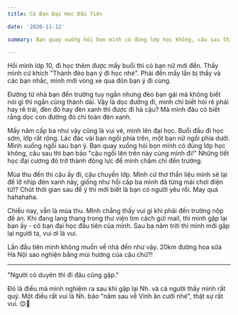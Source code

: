 ```yaml
---
title: Cô Bạn Đại Học Đầu Tiên

date: '2020-11-12'

summary: Bạn quay xuống hỏi bọn mình có đúng lớp học không, câu sau thì bạn bảo "cậu ngồi lên trên này cùng mình đi!" 

---
```


Hồi mình lớp 10, đi học thêm được mấy buổi thì có bạn nữ mới đến. Thầy mình cứ khích "Thành đèo bạn ý đi học nhé". Phải đến mấy lần bị thầy và các bạn nhắc, mình mới vòng xe qua đón bạn ý đi cùng. 

Đường từ nhà bạn đến trường tuy ngắn nhưng đèo bạn gái mà không biết nói gì thì ngắn cũng thành dài. Vậy là dọc đường đi, mình chỉ biết hỏi rẽ phải hay rẽ trái, đèn đỏ hay đèn xanh thì được đi hả cậu? Mà mình đâu có biết rằng dọc con đường đó chỉ toàn đèn xanh.

Mấy năm cấp ba như vậy cũng là vui vẻ, mình lên đại học. Buổi đầu đi học sớm, lớp rất rộng. Lác đác vài bạn ngồi phía trên, một bạn nữ ngồi phía dưới. Mình xuống ngồi sau bạn ý. Bạn quay xuống hỏi bọn mình có đúng lớp học không, câu sau thì bạn bảo "cậu ngồi lên trên này cùng mình đi!" Những tiết học đại cương đó trở thành động lực để mình chăm chỉ đến trường. 

Mùa thu đến thì cậu ấy đi, cậu chuyển lớp. Mình cứ thơ thẩn liệu mình sẽ lại để lỡ nhịp đèn xanh này, giống như hồi cấp ba mình đã từng mải chơi điện tử!? Chút thời gian sau để ý thì mới biết là bạn có người yêu rồi. May quá hahahaha.

Chiều nay, vẫn là mùa thu. Mình chẳng thấy vui gì khi phải đến trường nộp đề án. Khi đang lang thang trong thư viện tìm cách gửi mail, thì mình gặp lại bạn ấy - cô bạn đại học đầu tiên của mình. Sau ba năm trời thì mình mới gặp lại người ta, vui ơi là vui. 

Lần đầu tiên mình không muốn về nhà đến như vậy. 20km đường hoa sữa Hà Nội sao nghiện bằng mùi hương của cậu chứ?!

---

"Người có duyên thì đi đâu cũng gặp." 

Đó là điều mà mình nghiệm ra sau khi gặp lại Nh. và cả người thầy mình rất quý. 
Một điều rất vui là Nh. bảo "năm sau về Vinh ăn cưới nhé", thật sự rất vui. 😊🎉